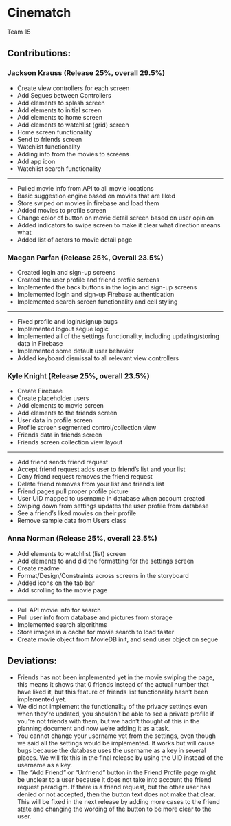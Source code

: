 # Cinematch
Team 15

## Contributions:
### Jackson Krauss (Release 25%, overall 29.5%)
* Create view controllers for each screen
* Add Segues between Controllers
* Add elements to splash screen
* Add elements to initial screen
* Add elements to home screen
* Add elements to watchlist (grid) screen
* Home screen functionality
* Send to friends screen
* Watchlist functionality
* Adding info from the movies to screens
* Add app icon
*  Watchlist search functionality
---
*  Pulled movie info from API to all movie locations
* Basic suggestion engine based on movies that are liked
* Store swiped on movies in firebase and load them
* Added movies to profile screen
* Change color of button on movie detail screen based on user opinion
* Added indicators to swipe screen to make it clear what direction means what
* Added list of actors to movie detail page

### Maegan Parfan (Release 25%, Overall 23.5%)
* Created login and sign-up screens
* Created the user profile and friend profile screens
* Implemented the back buttons in the login and sign-up screens
* Implemented login and sign-up Firebase authentication
* Implemented search screen functionality and cell styling
---
* Fixed profile and login/signup bugs
* Implemented logout segue logic
* Implemented all of the settings functionality, including updating/storing data in Firebase
* Implemented some default user behavior
* Added keyboard dismissal to all relevant view controllers

### Kyle Knight (Release 25%, overall 23.5%)
* Create Firebase 
* Create placeholder users
* Add elements to movie screen
* Add elements to the friends screen
* User data in profile screen
* Profile screen segmented control/collection view
* Friends data in friends screen
* Friends screen collection view layout
---
* Add friend sends friend request
* Accept friend request adds user to friend’s list and your list
* Deny friend request removes the friend request
* Delete friend removes from your list and friend’s list
* Friend pages pull proper profile picture
* User UID mapped to username in database when account created
* Swiping down from settings updates the user profile from database
* See a friend’s liked movies on their profile
* Remove sample data from Users class

### Anna Norman (Release 25%, overall 23.5%)
* Add elements to watchlist (list) screen
* Add elements to and did the formatting for the settings screen
* Create readme
* Format/Design/Constraints across screens in the storyboard
* Added icons on the tab bar
* Add scrolling to the movie page
---
* Pull API movie info for search 
* Pull user info from database and pictures from storage 
* Implemented search algorithms
* Store images in a cache for movie search to load faster 
* Create movie object from MovieDB init, and send user object on segue

## Deviations:
* Friends has not been implemented yet in the movie swiping the page, this means it shows that 0 friends instead of the actual number that have liked it, but this feature of friends list functionality hasn’t been implemented yet. 
* We did not implement the functionality of the privacy settings even when they’re updated, you shouldn’t be able to see a private profile if you’re not friends with them, but we hadn’t thought of this in the planning document and now we’re adding it as a task. 
* You cannot change your username yet from the settings, even though we said all the settings would be implemented. It works but will cause bugs because the database uses the username as a key in several places. We will fix this in the final release by using the UID instead of the username as a key.
* The “Add Friend” or “Unfriend” button in the Friend Profile page might be unclear to a user because it does not take into account the friend request paradigm. If there is a friend request, but the other user has denied or not accepted, then the button text does not make that clear. This will be fixed in the next release by adding more cases to the friend state and changing the wording of the button to be more clear to the user.
